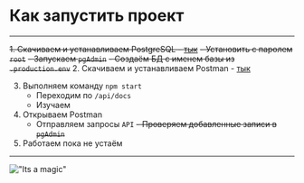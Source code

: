 # Как запустить проект
---------------------
~~1. Скачиваем и устанавливаем PostgreSQL - [тык](https://www.postgresql.org/download/)~~
   ~~- Установить с паролем `root`~~
   ~~- Запускаем `pgAdmin`~~
   ~~- Создаём БД с именем базы из `.production.env`~~
2. Скачиваем и устанавливаем Postman - [тык]( https://www.postman.com/downloads/)

3. Выполняем команду `npm start`
   - Переходим по `/api/docs`
   - Изучаем
4. Открываем Postman
   - Отправляем запросы `API`
   ~~- Проверяем добавленные записи в `pgAdmin`~~
5. Работаем пока не устаём
---------------------
!["Its a magic"](https://static.tildacdn.com/tild3633-6633-4637-b038-643034363038/image1.png "Its a magic")